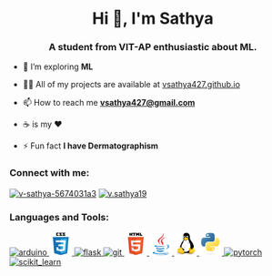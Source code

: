 <h1 align="center">Hi 👋, I'm Sathya</h1>
<h3 align="center">A student from VIT-AP enthusiastic about ML.</h3>

- 🌱 I’m exploring **ML**

- 👨‍💻 All of my projects are available at [vsathya427.github.io](vsathya427.github.io)

- 📫 How to reach me **vsathya427@gmail.com**

-  ☕️ is my ❤️

- ⚡ Fun fact **I have Dermatographism**


<h3 align="left">Connect with me:</h3>
<p align="left">
<a href="https://linkedin.com/in/vsathya19" target="blank"><img align="center" src="https://cdn.iconscout.com/icon/free/png-256/linkedin-162-498418.png" alt="v-sathya-5674031a3" height="40" width="40" /></a>
<a href="https://instagram.com/v.sathya19" target="blank"><img align="center" src="https://logo-logos.com/wp-content/uploads/2016/10/Instagram_icon.png" alt="v.sathya19" height="40" width="40" /></a>
</p>

<h3 align="left">Languages and Tools:</h3>
<p align="left"> <a href="https://www.arduino.cc/" target="_blank"> <img src="https://cdn.worldvectorlogo.com/logos/arduino-1.svg" alt="arduino" width="40" height="40"/> </a> <a href="https://www.w3schools.com/css/" target="_blank"> <img src="https://raw.githubusercontent.com/devicons/devicon/master/icons/css3/css3-original-wordmark.svg" alt="css3" width="40" height="40"/> </a> <a href="https://flask.palletsprojects.com/" target="_blank"> <img src="https://www.vectorlogo.zone/logos/pocoo_flask/pocoo_flask-icon.svg" alt="flask" width="40" height="40"/> </a> <a href="https://git-scm.com/" target="_blank"> <img src="https://www.vectorlogo.zone/logos/git-scm/git-scm-icon.svg" alt="git" width="40" height="40"/> </a> <a href="https://www.w3.org/html/" target="_blank"> <img src="https://raw.githubusercontent.com/devicons/devicon/master/icons/html5/html5-original-wordmark.svg" alt="html5" width="40" height="40"/> </a> <a href="https://www.java.com" target="_blank"> <img src="https://raw.githubusercontent.com/devicons/devicon/master/icons/java/java-original.svg" alt="java" width="40" height="40"/> </a> <a href="https://www.linux.org/" target="_blank"> <img src="https://raw.githubusercontent.com/devicons/devicon/master/icons/linux/linux-original.svg" alt="linux" width="40" height="40"/> </a> <a href="https://www.python.org" target="_blank"> <img src="https://raw.githubusercontent.com/devicons/devicon/master/icons/python/python-original.svg" alt="python" width="40" height="40"/> </a> <a href="https://pytorch.org/" target="_blank"> <img src="https://www.vectorlogo.zone/logos/pytorch/pytorch-icon.svg" alt="pytorch" width="40" height="40"/> </a> <a href="https://scikit-learn.org/" target="_blank"> <img src="https://upload.wikimedia.org/wikipedia/commons/0/05/Scikit_learn_logo_small.svg" alt="scikit_learn" width="40" height="40"/> </a> </p>

